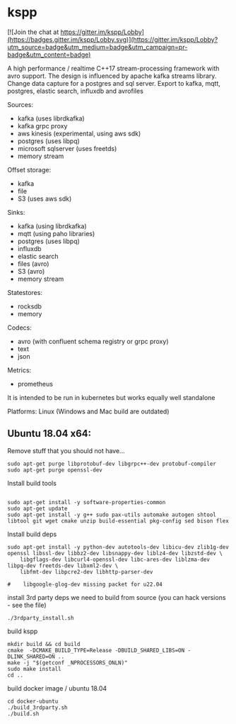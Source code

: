 kspp
=========

[![Join the chat at https://gitter.im/kspp/Lobby](https://badges.gitter.im/kspp/Lobby.svg)](https://gitter.im/kspp/Lobby?utm_source=badge&utm_medium=badge&utm_campaign=pr-badge&utm_content=badge)

A high performance / realtime C++17 stream-processing framework with avro support. The design is influenced by apache kafka streams library. Change data capture for a postgres and sql server. Export to kafka, mqtt, postgres, elastic search, influxdb and avrofiles

Sources:
- kafka (uses librdkafka)
- kafka grpc proxy
- aws kinesis (experimental, using aws sdk) 
- postgres (uses libpq)
- microsoft sqlserver (uses freetds) 
- memory stream

Offset storage:
- kafka
- file
- S3 (uses aws sdk)
 
Sinks:
- kafka (using librdkafka)
- mqtt (using paho libraries)
- postgres (uses libpq)
- influxdb 
- elastic search
- files (avro)
- S3 (avro)
- memory stream

Statestores:
- rocksdb
- memory

Codecs:
- avro (with confluent schema registry or grpc proxy)
- text
- json

Metrics:
- prometheus

It is intended to be run in kubernetes but works equally well standalone

Platforms: Linux (Windows and Mac build are outdated)


## Ubuntu 18.04 x64:

Remove stuff that you should not have...
```
sudo apt-get purge libprotobuf-dev libgrpc++-dev protobuf-compiler
sudo apt-get purge openssl-dev
```

Install build tools
```

sudo apt-get install -y software-properties-common
sudo apt-get update
sudo apt-get install -y g++ sudo pax-utils automake autogen shtool libtool git wget cmake unzip build-essential pkg-config sed bison flex
```

Install build deps
```
sudo apt-get install -y python-dev autotools-dev libicu-dev zlib1g-dev openssl libssl-dev libbz2-dev libsnappy-dev liblz4-dev libzstd-dev \
    libgflags-dev libcurl4-openssl-dev libc-ares-dev liblzma-dev libpq-dev freetds-dev libxml2-dev \
    libfmt-dev libpcre2-dev libhttp-parser-dev 
    
#    libgoogle-glog-dev missing packet for u22.04    

```

install 3rd party deps we need to build from source  (you can hack versions - see the file)
```
./3rdparty_install.sh 

```

build kspp
```
mkdir build && cd build
cmake  -DCMAKE_BUILD_TYPE=Release -DBUILD_SHARED_LIBS=ON -DLINK_SHARED=ON ..
make -j "$(getconf _NPROCESSORS_ONLN)"
sudo make install
cd ..
```

build docker image / ubuntu 18.04
```
cd docker-ubuntu
./build_3rdparty.sh
./build.sh
```

